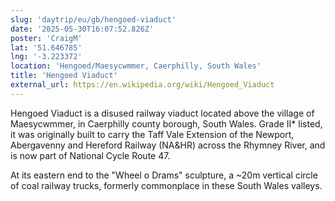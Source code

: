 ```yaml
---
slug: 'daytrip/eu/gb/hengoed-viaduct'
date: '2025-05-30T16:07:52.826Z'
poster: 'CraigM'
lat: '51.646785'
lng: '-3.223372'
location: 'Hengoed/Maesycwmmer, Caerphilly, South Wales'
title: 'Hengoed Viaduct'
external_url: https://en.wikipedia.org/wiki/Hengoed_Viaduct
---
```

Hengoed Viaduct is a disused railway viaduct located above the village of Maesycwmmer, in Caerphilly county borough, South Wales. Grade II* listed, it was originally built to carry the Taff Vale Extension of the Newport, Abergavenny and Hereford Railway (NA&HR) across the Rhymney River, and is now part of National Cycle Route 47.

At its eastern end to the "Wheel o Drams" sculpture, a ~20m vertical circle of coal railway trucks, formerly commonplace in these South Wales valleys.